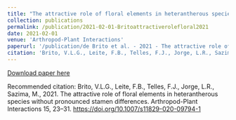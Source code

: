 ```yaml
---
title: "The attractive role of floral elements in heterantherous species without pronounced stamen differences"
collection: publications
permalink: /publication/2021-02-01-Britoattractiverolefloral2021
date: 2021-02-01
venue: 'Arthropod-Plant Interactions'
paperurl: '/publication/de Brito et al. - 2021 - The attractive role of floral elements in heterant.pdf'
citation: 'Brito, V.L.G., Leite, F.B., Telles, F.J., Jorge, L.R., Sazima, M., 2021. The attractive role of floral elements in heterantherous species without pronounced stamen differences. Arthropod-Plant Interactions 15, 23–31. https://doi.org/10.1007/s11829-020-09794-1'
---
```


<a href='/publication/de Brito et al. - 2021 - The attractive role of floral elements in heterant.pdf'>Download paper here</a>

Recommended citation: Brito, V.L.G., Leite, F.B., Telles, F.J., Jorge, L.R., Sazima, M., 2021. The attractive role of floral elements in heterantherous species without pronounced stamen differences. Arthropod-Plant Interactions 15, 23–31. https://doi.org/10.1007/s11829-020-09794-1